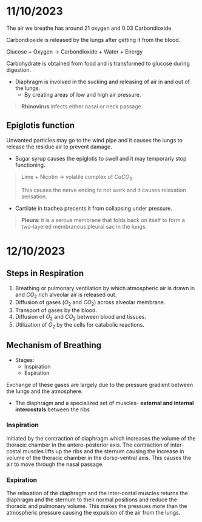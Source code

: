 # 11/10/2023

The air we breathe has around $21%$ oxygen and $0.03%$ Carbondioxide. 

Carbondioxide is released by the lungs after getting it from the blood. 

Glucose + Oxygen $\rightarrow$ Carbondioxide + Water + Energy 

Carbohydrate is obtained from food and is transformed to glucose during digestion. 

- Diaphragm is involved in the sucking and releasing of air in and out of the lungs. 
    - By creating areas of low and high air pressure. 

> **Rhinovirus** infects either nasal or neck passage. 

## Epiglotis function

Unwanted particles may go to the wind pipe and it causes the lungs to release the residue air to prevent damage. 

- Sugar syrup causes the epiglotis to swell and it may temporarly stop functioning. 

> Lime + Nicotin $\rightarrow$ volatile complex of $CaCO_3$ 
> 
> This causes the nerve ending to not work and it causes relaxation sensation.

- Cartilate in trachea precents it from collapsing under pressure. 

> **Pleura**: it is a serous membrane that folds back on itself to form a two-layered membranous pleural sac in the lungs. 

# 12/10/2023

## Steps in Respiration 

1. Breathing or pulmonary ventilation by which atmospheric air is drawn in and $CO_2$ rich alveolar air is released out. 
2. Diffusion of gases ($O_2$ and $CO_2$) across alveolar membrane. 
3. Transport of gases by the blood. 
4. Diffusion of $O_2$ and $CO_2$ between blood and tissues.
5. Utilization of $O_2$ by the cells for catabolic reactions. 

## Mechanism of Breathing 

- Stages: 
    - Inspiration 
    - Expiration 

Exchange of these gases are largely due to the pressure gradient between the lungs and the atmosphere. 

- The diaphragm and a specialized set of muscles- **external and internal intercostals** between the ribs 

### Inspiration 

Initiated by the contraction of diaphragm which increases the volume of the thoracic chamber in the antero-posterior axis. The contraction of inter-costal muscles lifts up the ribs and the sternum causing the increase in volume of the thoracic chamber in the dorso-ventral axis. This causes the air to move through the nasal passage. 

### Expiration

The relaxation of the diaphragm and the inter-costal muscles returns the diaphragm and the sternum to their normal positions and reduce the thoracic and pulmonary volume. This makes the pressues more than the atmospheric pressure causing the expulsion of the air from the lungs. 


